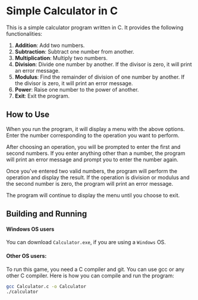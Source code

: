 # Simple Calculator in C

This is a simple calculator program written in C. It provides the following functionalities:

1. **Addition**: Add two numbers.
2. **Subtraction**: Subtract one number from another.
3. **Multiplication**: Multiply two numbers.
4. **Division**: Divide one number by another. If the divisor is zero, it will print an error message.
5. **Modulus**: Find the remainder of division of one number by another. If the divisor is zero, it will print an error message.
6. **Power**: Raise one number to the power of another.
7. **Exit**: Exit the program.

## How to Use

When you run the program, it will display a menu with the above options. Enter the number corresponding to the operation you want to perform.

After choosing an operation, you will be prompted to enter the first and second numbers. If you enter anything other than a number, the program will print an error message and prompt you to enter the number again.

Once you've entered two valid numbers, the program will perform the operation and display the result. If the operation is division or modulus and the second number is zero, the program will print an error message.

The program will continue to display the menu until you choose to exit.

## Building and Running

#### Windows OS users

You can download `Calculator.exe`, if you are using a `Windows` OS.

#### Other OS users:

To run this game, you need a C compiler and git. You can use gcc or any other C compiler. Here is how you can compile and run the program:

```bash
gcc Calculator.c -o Calculator
./calculator
```
